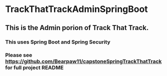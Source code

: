 # TrackThatTrackAdminSpringBoot
## This is the Admin porion of Track That Track. 
### This uses Spring Boot and Spring Security
### Please see https://github.com/Bearpaw11/capstoneSpringTrackThatTrack for full project README
